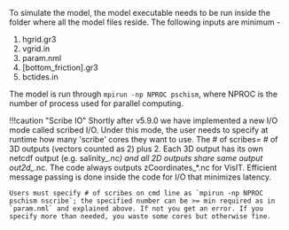 To simulate the model, the model executable needs to be run inside the folder where all the model files reside. The following inputs are minimum - 

1. hgrid.gr3
2. vgrid.in
3. param.nml
4. [bottom_friction].gr3
5. bctides.in

The model is run through `mpirun -np NPROC pschism`, where NPROC is the number of process used for parallel computing.

!!!caution "Scribe IO"
    Shortly after v5.9.0 we have implemented a new I/O mode called scribed I/O. Under this mode, the user needs to specify at runtime how many 'scribe' cores they want to use. The # of scribes= # of 3D outputs (vectors counted as 2) plus 2. Each 3D output has its own netcdf output (e.g. salinity_*.nc) and all 2D outputs share same output out2d_*.nc. The code always outputs zCoordinates_*.nc for VisIT. Efficient message passing is done inside the code for I/O that minimizes latency.

    Users must specify # of scribes on cmd line as `mpirun -np NPROC pschism nscribe`; the specified number can be >= min required as in `param.nml` and explained above. If not you get an error. If you specify more than needed, you waste some cores but otherwise fine.